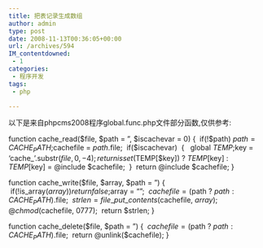 ```yaml
---
title: 把表记录生成数组
author: admin
type: post
date: 2008-11-13T00:36:05+00:00
url: /archives/594
IM_contentdowned:
 - 1
categories:
 - 程序开发
tags:
 - php

---
```

以下是来自phpcms2008程序global.func.php文件部分函数,仅供参考:

function cache_read($file, $path = ”, $iscachevar = 0)
{
 if(!$path) $path = CACHE_PATH;
 $cachefile = $path.$file;
 if($iscachevar)
 {
  global $TEMP;
  $key = ‘cache_’.substr($file, 0, -4);
  return isset($TEMP[$key]) ? $TEMP[$key] : $TEMP[$key] = @include $cachefile;
 }
 return @include $cachefile;
}

function cache_write($file, $array, $path = ”)
{
 if(!is_array($array)) return false;
 $array = “”;
 $cachefile = ($path ? $path : CACHE_PATH).$file;
 $strlen = file\_put\_contents($cachefile, $array);
 @chmod($cachefile, 0777);
 return $strlen;
}

function cache_delete($file, $path = ”)
{
 $cachefile = ($path ? $path : CACHE_PATH).$file;
 return @unlink($cachefile);
}